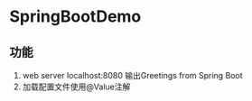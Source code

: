 # SpringBootDemo
## 功能
1. web server localhost:8080 输出Greetings from Spring Boot
2. 加载配置文件使用@Value注解